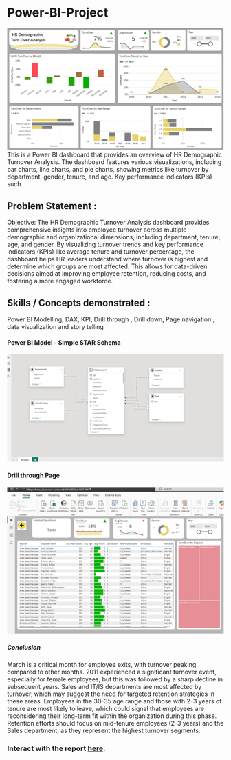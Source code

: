 # Power-BI-Project
![](hr_dashboard.png)
This is a Power BI dashboard that provides an overview of HR Demographic Turnover Analysis. The dashboard features various visualizations, including bar charts, line charts, and pie charts, showing metrics like turnover by department, gender, tenure, and age. Key performance indicators (KPIs) such
## Problem Statement :
Objective: The HR Demographic Turnover Analysis dashboard provides comprehensive insights into employee turnover across multiple demographic and organizational dimensions, including department, tenure, age, and gender. By visualizing turnover trends and key performance indicators (KPIs) like average tenure and turnover percentage, the dashboard helps HR leaders understand where turnover is highest and determine which groups are most affected. This allows for data-driven decisions aimed at improving employee retention, reducing costs, and fostering a more engaged workforce.
## Skills / Concepts demonstrated :
Power BI Modelling, DAX, KPI, Drill through , Drill down, Page navigation , data visualization and story telling
#### Power BI Model - Simple STAR Schema 
![](model.png)                          
#### Drill through Page
![](drill_through.png)
##### Conclusion 
March is a critical month for employee exits, with turnover peaking compared to other months. 2011 experienced a significant turnover event, especially for female employees, but this was followed by a sharp decline in subsequent years.
Sales and IT/IS departments are most affected by turnover, which may suggest the need for targeted retention strategies in these areas. Employees in the 30-35 age range and those with 2-3 years of tenure are most likely to leave, which could signal that employees are reconsidering their long-term fit within the organization during this phase. Retention efforts should focus on mid-tenure employees (2-3 years) and the Sales department, as they represent the highest turnover segments.
### Interact with the report [here](https://app.powerbi.com/links/eWopWDYSF8?ctid=78d1fb89-a6cc-4862-a67c-a7287504e26f&pbi_source=linkShare).
